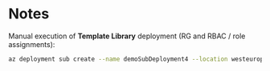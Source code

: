 # Notes

Manual execution of **Template Library** deployment (RG and RBAC / role assignments):

```bash
az deployment sub create --name demoSubDeployment4 --location westeurope --template-file .\contoso-template-library.template.json --parameters .\contoso-template-library.qa.parameters.json
```
